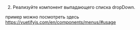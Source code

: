 2. Реализуйте компонент выпадающего списка dropDown.

пример можно посмотреть здесь https://vuetifyjs.com/en/components/menus/#usage
